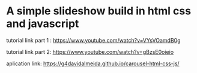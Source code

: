 # A simple slideshow build in html css and javascript

tutorial link part 1 : https://www.youtube.com/watch?v=VYsVOamdB0g

tutorial link part 2: https://www.youtube.com/watch?v=gBzsE0oieio

aplication link: https://g4davidalmeida.github.io/carousel-html-css-js/
